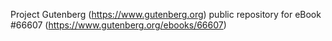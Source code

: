 Project Gutenberg (https://www.gutenberg.org) public repository for
eBook #66607 (https://www.gutenberg.org/ebooks/66607)
